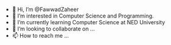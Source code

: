 - 👋 Hi, I’m @FawwadZaheer
- 👀 I’m interested in Computer Science and Programming.
- 🌱 I’m currently learning Computer Science at NED University
- 💞️ I’m looking to collaborate on ...
- 📫 How to reach me ...

<!---
FawwadZaheer/FawwadZaheer is a ✨ special ✨ repository because its `README.md` (this file) appears on your GitHub profile.
You can click the Preview link to take a look at your changes.
--->
